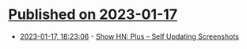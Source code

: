 # [Published on 2023-01-17](index.md)

* [2023-01-17, 18:23:06](https://news.ycombinator.com/item?id=34416386) - [Show HN: Plus – Self Updating Screenshots](https://www.plusdocs.com/)
